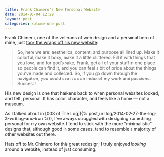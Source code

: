 ```yaml
---
title: Frank Chimero's New Personal Website
date: 2014-03-04 12:29
layout: post
categories: volume-one post
---
```

Frank Chimero, one of the veterans of web design and a personal hero of mine, just [took the wraps off his new website](http://frankchimero.com/blog/make-it-homely/): 

> So, here we are: aesthetics, content, and purpose all lined up. Make it colorful, make it boxy, make it a little cluttered. Fill it with things that you love, and for god’s sake, Frank, get all of your stuff in one place so people can find it, and you can feel a bit of pride about the things you’ve made and collected. So, if you go down through the navigation, you could see it as an index of my work and passions. Success!

His new design is one that harkens back to when personal websites looked, and felt, personal. It has color, character, and feels like a home &mdash; not a museum. 

As I talked about in [003 of The Log]({% post_url log/2014-02-27-the-log-3-writing-and-iron %}), I've always struggled with designing something personal for my own website. I tend to stick with the more "minimalistic" designs that, although good in some cases, tend to resemble a majority of other websites out there.

Hats off to Mr. Chimero for this great redesign; I truly enjoyed _looking_ around a website, instead of just consuming. 